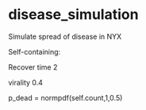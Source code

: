# disease_simulation
Simulate spread of disease in NYX

Self-containing:

Recover time 2

virality 0.4

p_dead = normpdf(self.count,1,0.5)
